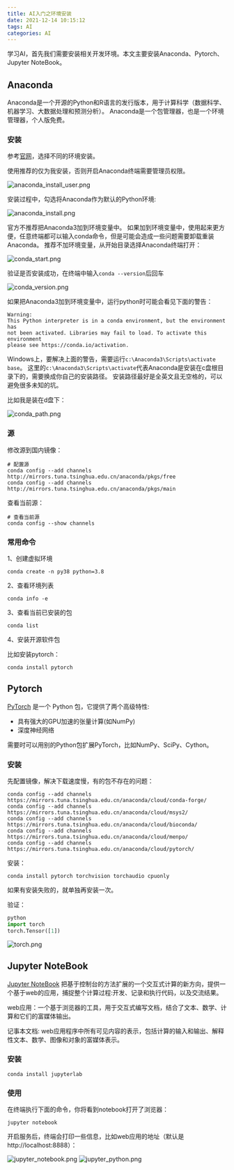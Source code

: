 ```yaml
---
title: AI入门之环境安装
date: 2021-12-14 10:15:12
tags: AI
categories: AI
---
```


学习AI，首先我们需要安装相关开发环境。本文主要安装Anaconda、Pytorch、Jupyter NoteBook。

## Anaconda
Anaconda是一个开源的Python和R语言的发行版本，用于计算科学（数据科学、机器学习、大数据处理和预测分析）。
Anaconda是一个包管理器，也是一个环境管理器，个人版免费。

### 安装
参考[官网](https://docs.anaconda.com/anaconda/install/)，选择不同的环境安装。

使用推荐的仅为我安装，否则开启Anaconda终端需要管理员权限。

![anaconda_install_user.png](/img/ai/anaconda_install_user.png)

安装过程中，勾选将Anaconda作为默认的Python环境:

![anaconda_install.png](/img/ai/anaconda_install.png)

官方不推荐把Anaconda3加到环境变量中。
如果加到环境变量中，使用起来更方便，任意终端都可以输入conda命令，但是可能会造成一些问题需要卸载重装Anaconda。
推荐不加环境变量，从开始目录选择Anaconda终端打开：

![conda_start.png](/img/ai/conda_start.png)

验证是否安装成功，在终端中输入`conda --version`后回车

![conda_version.png](/img/ai/conda_version.png)

如果把Anaconda3加到环境变量中，运行python时可能会看见下面的警告：

```
Warning:
This Python interpreter is in a conda environment, but the environment has
not been activated. Libraries may fail to load. To activate this environment
please see https://conda.io/activation.
```

Windows上，要解决上面的警告，需要运行`c:\Anaconda3\Scripts\activate base`。
这里的`c:\Anaconda3\Scripts\activate`代表Anaconda是安装在c盘根目录下的，需要换成你自己的安装路径。
安装路径最好是全英文且无空格的，可以避免很多未知的坑。

比如我是装在d盘下：

![conda_path.png](/img/ai/conda_path.png)

### 源
修改源到国内镜像：

```
# 配置源
conda config --add channels http://mirrors.tuna.tsinghua.edu.cn/anaconda/pkgs/free
conda config --add channels http://mirrors.tuna.tsinghua.edu.cn/anaconda/pkgs/main
```

查看当前源：

```
# 查看当前源
conda config --show channels
```

### 常用命令
1、创建虚拟环境

```
conda create -n py38 python=3.8
```

2、查看环境列表

```
conda info -e
```

3、查看当前已安装的包

```
conda list
```

4、安装开源软件包

比如安装pytorch：

```
conda install pytorch
```

## Pytorch
[PyTorch](https://pytorch.org/) 是一个 Python 包，它提供了两个高级特性:

* 具有强大的GPU加速的张量计算(如NumPy)
* 深度神经网络

需要时可以用别的Python包扩展PyTorch，比如NumPy、SciPy、Cython。

### 安装
先配置镜像，解决下载速度慢，有的包不存在的问题：

```
conda config --add channels https://mirrors.tuna.tsinghua.edu.cn/anaconda/cloud/conda-forge/
conda config --add channels https://mirrors.tuna.tsinghua.edu.cn/anaconda/cloud/msys2/
conda config --add channels https://mirrors.tuna.tsinghua.edu.cn/anaconda/cloud/bioconda/
conda config --add channels https://mirrors.tuna.tsinghua.edu.cn/anaconda/cloud/menpo/
conda config --add channels https://mirrors.tuna.tsinghua.edu.cn/anaconda/cloud/pytorch/
```

安装：

```
conda install pytorch torchvision torchaudio cpuonly
```

如果有安装失败的，就单独再安装一次。

验证：

```python
python
import torch
torch.Tensor([1])
```

![torch.png](/img/ai/torch.png)

## Jupyter NoteBook
[Jupyter NoteBook](https://jupyter.org/install) 把基于控制台的方法扩展的一个交互式计算的新方向，提供一个基于web的应用，捕捉整个计算过程:开发、记录和执行代码，以及交流结果。

web应用：一个基于浏览器的工具，用于交互式编写文档，结合了文本、数学、计算和它们的富媒体输出。

记事本文档: web应用程序中所有可见内容的表示，包括计算的输入和输出、解释性文本、数学、图像和对象的富媒体表示。

### 安装

```
conda install jupyterlab
```

### 使用

在终端执行下面的命令，你将看到notebook打开了浏览器：

```
jupyter notebook
```

开启服务后，终端会打印一些信息，比如web应用的地址（默认是http://localhost:8888）：

![jupyter_notebook.png](/img/ai/jupyter_notebook.png)
![jupyter_python.png](/img/ai/jupyter_python.png)
